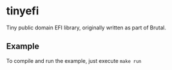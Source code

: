 # tinyefi

Tiny public domain EFI library, originally written as part of Brutal.

## Example

To compile and run the example, just execute `make run`
